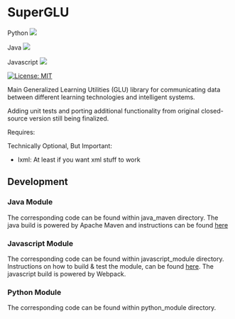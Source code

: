 # SuperGLU

Python ![](https://travis-matrix-badges.herokuapp.com/repos/GeneralizedLearningUtilities/SuperGLU/branches/master/1)

Java ![](https://travis-matrix-badges.herokuapp.com/repos/GeneralizedLearningUtilities/SuperGLU/branches/master/2)

Javascript ![](https://travis-matrix-badges.herokuapp.com/repos/GeneralizedLearningUtilities/SuperGLU/branches/master/3)

[![License: MIT](https://img.shields.io/badge/License-MIT-yellow.svg)](https://opensource.org/licenses/MIT)

Main Generalized Learning Utilities (GLU) library for communicating data between different learning technologies and intelligent systems.

Adding unit tests and porting additional functionality from original closed-source version still being finalized.

Requires:

Technically Optional, But Important:
- lxml: At least if you want xml stuff to work

## Development

### Java Module
The corresponding code can be found within java_maven directory. The java build is powered by Apache Maven 
and instructions can be found [here](java_maven/readme.md)

### Javascript Module
The corresponding code can be found within javascript_module directory. Instructions on how to build & test the module, 
can be found [here](javascript_module/readme.md). The javascript build is powered by Webpack.

### Python Module
The corresponding code can be found within python_module directory.
